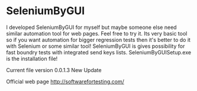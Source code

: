 # SeleniumByGUI
I developed SeleniumByGUI for myself but maybe someone else need similar automation tool for web pages.
Feel free to try it. Its very basic tool so if you want 
automation for bigger regression tests then it's better to do it with Selenium or some similar tool! 
SeleniumByGUI is gives possibility for fast boundry tests with integrated send keys lists.
SeleniumByGUISetup.exe is the installation file!

Current file version 0.0.1.3 New Update

Official web page http://softwarefortesting.com/
